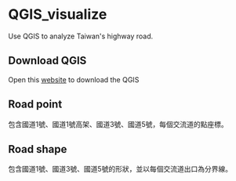 # QGIS_visualize
Use QGIS to analyze Taiwan's highway road.
## Download QGIS
Open this [website](https://qgis.org/download/) to download the QGIS
## Road point
包含國道1號、國道1號高架、國道3號、國道5號，每個交流道的點座標。
## Road shape
包含國道1號、國道3號、國道5號的形狀，並以每個交流道出口為分界線。